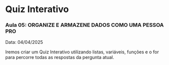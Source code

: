 # Quiz Interativo

### Aula 05: ORGANIZE E ARMAZENE DADOS COMO UMA PESSOA PRO

Data: 04/04/2025

Iremos criar um Quiz Interativo utilizando listas, variáveis, funções e o for para percorre todas as respostas da pergunta atual.